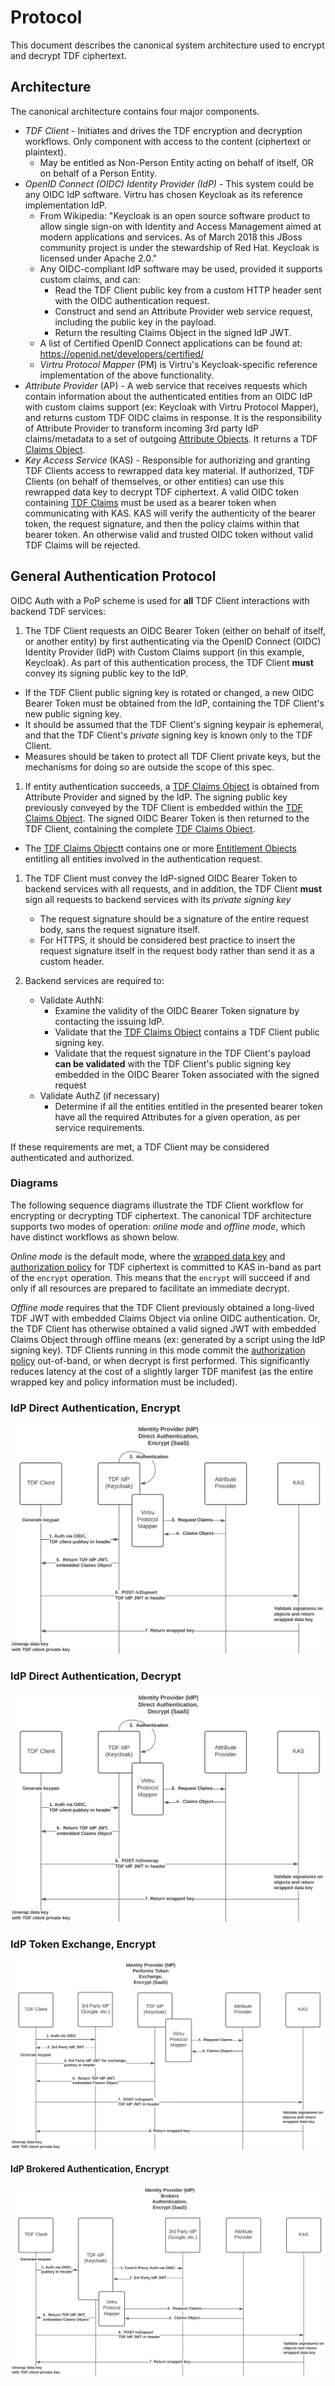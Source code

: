 # Protocol

This document describes the canonical system architecture used to encrypt and decrypt TDF ciphertext.

## Architecture

The canonical architecture contains four major components.

* *TDF Client* - Initiates and drives the TDF encryption and decryption workflows. Only component with access to the content (ciphertext or plaintext). 
  * May be entitled as Non-Person Entity acting on behalf of itself, OR on behalf of a Person Entity.
* *OpenID Connect (OIDC) Identity Provider (IdP)* - This system could be any OIDC IdP software.  Virtru has chosen Keycloak as its reference implementation IdP.
  * From Wikipedia:  "Keycloak is an open source software product to allow single sign-on with Identity and Access Management aimed at modern applications and services. As of March 2018 this JBoss community project is under the stewardship of Red Hat.  Keycloak is licensed under Apache 2.0."
  * Any OIDC-compliant IdP software may be used, provided it supports custom claims, and can:
    * Read the TDF Client public key from a custom HTTP header sent with the OIDC authentication request.
    * Construct and send an Attribute Provider web service request, including the public key in the payload.
    * Return the resulting Claims Object in the signed IdP JWT.
  * A list of Certified OpenID Connect applications can be found at:  https://openid.net/developers/certified/
  * *Virtru Protocol Mapper* (PM) is Virtru's Keycloak-specific reference implementation of the above functionality.
* *Attribute Provider* (AP) - A web service that receives requests which contain information about the authenticated entities from an OIDC IdP with custom claims support (ex: Keycloak with Virtru Protocol Mapper), and returns custom TDF OIDC claims in response. It is the responsibility of Attribute Provider to transform incoming 3rd party IdP claims/metadata to a set of outgoing [Attribute Objects](../schema/AttributeObject.md). It returns a TDF [Claims Object](../schema/ClaimsObject.md).
* *Key Access Service* (KAS) - Responsible for authorizing and granting TDF Clients access to rewrapped data key material. If authorized, TDF Clients (on behalf of themselves, or other entities) can use this rewrapped data key to decrypt TDF ciphertext. A valid OIDC token containing [TDF Claims](../schema/ClaimsObject.md) must be used as a bearer token when communicating with KAS. KAS will verify the authenticity of the bearer token, the request signature, and then the policy claims within that bearer token. An otherwise valid and trusted OIDC token without valid TDF Claims will be rejected.

## General Authentication Protocol

OIDC Auth with a PoP scheme is used for **all** TDF Client interactions with backend TDF services:

1. The TDF Client requests an OIDC Bearer Token (either on behalf of itself, or another entity)
by first authenticating via the OpenID Connect (OIDC) Identity Provider (IdP) with Custom Claims
support (in this example, Keycloak). As part of this authentication process, the TDF Client **must** convey its signing public key to the IdP.
  * If the TDF Client public signing key is rotated or changed, a new OIDC Bearer Token must be obtained from the IdP, containing the TDF Client's new public signing key.
  * It should be assumed that the TDF Client's signing keypair is ephemeral, and that the TDF Client's _private_ signing key is known only to the TDF Client.
  * Measures should be taken to protect all TDF Client private keys, but the mechanisms for doing so are outside the scope of this spec.

1. If entity authentication succeeds, a
[TDF Claims Object](../schema/ClaimsObject.md) is obtained from
Attribute Provider and signed by the IdP.  The signing public key previously conveyed by the TDF Client is embedded within the [TDF Claims Object](../schema/ClaimsObject.md).
The signed OIDC Bearer Token is then returned to the TDF Client, containing the complete [TDF Claims Object](../schema/ClaimsObject.md).
  * The [TDF Claims Object](../schema/ClaimsObject.md)t contains one or more [Entitlement Objects](EntitlementObject.md) entitling all entities
involved in the authentication request.

1. The TDF Client must convey the IdP-signed OIDC Bearer Token to backend services with all requests, and in addition, the TDF Client **must** sign all requests to backend services with its _private signing key_
    * The request signature should be a signature of the entire request body, sans the request signature itself.
    * For HTTPS, it should be considered best practice to insert the request signature itself in the request body rather than send it as a custom header.

1. Backend services are required to:
    * Validate AuthN:
      * Examine the validity of the OIDC Bearer Token signature by contacting the issuing IdP.
      * Validate that the [TDF Claims Object](../schema/ClaimsObject.md) contains a TDF Client public signing key.
      * Validate that the request signature in the TDF Client's payload **can be validated** with the TDF Client's public signing key embedded in the OIDC Bearer Token associated with the signed request
    * Validate AuthZ (if necessary)
      * Determine if all the entities entitled in the presented bearer token have all the required Attributes for a given operation, as per service requirements.

If these requirements are met, a TDF Client may be considered authenticated and authorized.

### Diagrams

The following sequence diagrams illustrate the TDF Client workflow for encrypting or decrypting TDF ciphertext. The canonical TDF architecture supports two modes of operation: _online mode_ and _offline mode_, which have distinct workflows as shown below.

_Online mode_ is the default mode, where the [wrapped data key](../schema/KeyAccessObject.md) and [authorization policy](../schema/PolicyObject.md) for TDF ciphertext is committed to KAS in-band as part of the `encrypt` operation. This means that the `encrypt` will succeed if and only if all resources are prepared to facilitate an immediate decrypt.

_Offline mode_ requires that the TDF Client previously obtained a
long-lived TDF JWT with embedded Claims Object via
online OIDC authentication.  Or, the TDF Client has otherwise obtained
a valid signed JWT with embedded Claims Object through offline means
(ex: generated by a script using the IdP signing key).  TDF Clients
running in this mode commit the [authorization
policy](../schema/PolicyObject.md) out-of-band, or when decrypt is
first performed. This significantly reduces latency at the cost of a
slightly larger TDF manifest (as the entire wrapped key and policy
information must be included).

### IdP Direct Authentication, Encrypt

![IdP Direct Authentication](../diagrams/OIDC_direct_auth.png)

### IdP Direct Authentication, Decrypt

![IdP Direct Authentication Decrypt](../diagrams/OIDC_direct_auth_decrypt.png)

### IdP Token Exchange, Encrypt

![IdP Token Exchange](../diagrams/OIDC_token_exchange.png)

#### IdP Brokered Authentication, Encrypt

![IdP Brokered Authentication](../diagrams/OIDC_brokered_auth.png)

